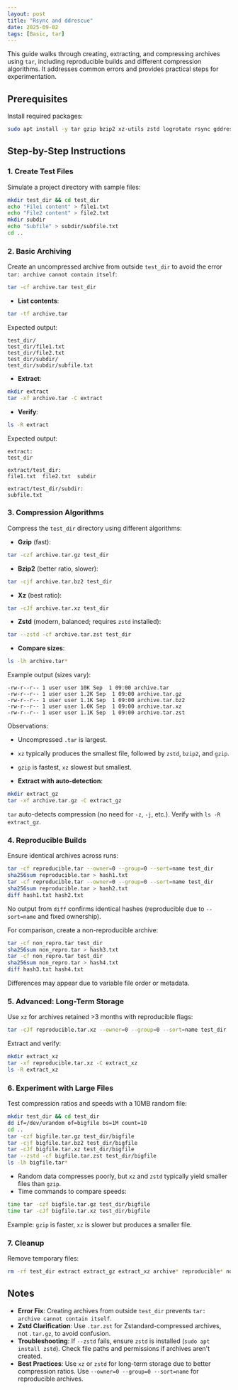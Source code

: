 ```yaml
---
layout: post
title: "Rsync and ddrescue"
date: 2025-09-02
tags: [Basic, tar]
---
```


This guide walks through creating, extracting, and compressing archives using `tar`, including reproducible builds and different compression algorithms. It addresses common errors and provides practical steps for experimentation.

## Prerequisites

Install required packages:

```bash
sudo apt install -y tar gzip bzip2 xz-utils zstd logrotate rsync gddrescue testdisk extundelete e2fsprogs xfsprogs lvm2
```

## Step-by-Step Instructions

### 1. Create Test Files

Simulate a project directory with sample files:

```bash
mkdir test_dir && cd test_dir
echo "File1 content" > file1.txt
echo "File2 content" > file2.txt
mkdir subdir
echo "Subfile" > subdir/subfile.txt
cd ..
```

### 2. Basic Archiving

Create an uncompressed archive from outside `test_dir` to avoid the error `tar: archive cannot contain itself`:

```bash
tar -cf archive.tar test_dir
```

- **List contents**:

```bash
tar -tf archive.tar
```

Expected output:

```
test_dir/
test_dir/file1.txt
test_dir/file2.txt
test_dir/subdir/
test_dir/subdir/subfile.txt
```

- **Extract**:

```bash
mkdir extract
tar -xf archive.tar -C extract
```

- **Verify**:

```bash
ls -R extract
```

Expected output:

```
extract:
test_dir

extract/test_dir:
file1.txt  file2.txt  subdir

extract/test_dir/subdir:
subfile.txt
```

### 3. Compression Algorithms

Compress the `test_dir` directory using different algorithms:

- **Gzip** (fast):

```bash
tar -czf archive.tar.gz test_dir
```

- **Bzip2** (better ratio, slower):

```bash
tar -cjf archive.tar.bz2 test_dir
```

- **Xz** (best ratio):

```bash
tar -cJf archive.tar.xz test_dir
```

- **Zstd** (modern, balanced; requires `zstd` installed):

```bash
tar --zstd -cf archive.tar.zst test_dir
```

- **Compare sizes**:

```bash
ls -lh archive.tar*
```

Example output (sizes vary):

```
-rw-r--r-- 1 user user 10K Sep  1 09:00 archive.tar
-rw-r--r-- 1 user user 1.2K Sep  1 09:00 archive.tar.gz
-rw-r--r-- 1 user user 1.1K Sep  1 09:00 archive.tar.bz2
-rw-r--r-- 1 user user 1.0K Sep  1 09:00 archive.tar.xz
-rw-r--r-- 1 user user 1.1K Sep  1 09:00 archive.tar.zst
```

Observations:

- Uncompressed `.tar` is largest.
- `xz` typically produces the smallest file, followed by `zstd`, `bzip2`, and `gzip`.
- `gzip` is fastest, `xz` slowest but smallest.

- **Extract with auto-detection**:

```bash
mkdir extract_gz
tar -xf archive.tar.gz -C extract_gz
```

`tar` auto-detects compression (no need for `-z`, `-j`, etc.). Verify with `ls -R extract_gz`.

### 4. Reproducible Builds

Ensure identical archives across runs:

```bash
tar -cf reproducible.tar --owner=0 --group=0 --sort=name test_dir
sha256sum reproducible.tar > hash1.txt
tar -cf reproducible.tar --owner=0 --group=0 --sort=name test_dir
sha256sum reproducible.tar > hash2.txt
diff hash1.txt hash2.txt
```

No output from `diff` confirms identical hashes (reproducible due to `--sort=name` and fixed ownership).

For comparison, create a non-reproducible archive:

```bash
tar -cf non_repro.tar test_dir
sha256sum non_repro.tar > hash3.txt
tar -cf non_repro.tar test_dir
sha256sum non_repro.tar > hash4.txt
diff hash3.txt hash4.txt
```

Differences may appear due to variable file order or metadata.

### 5. Advanced: Long-Term Storage

Use `xz` for archives retained >3 months with reproducible flags:

```bash
tar -cJf reproducible.tar.xz --owner=0 --group=0 --sort=name test_dir
```

Extract and verify:

```bash
mkdir extract_xz
tar -xf reproducible.tar.xz -C extract_xz
ls -R extract_xz
```

### 6. Experiment with Large Files

Test compression ratios and speeds with a 10MB random file:

```bash
mkdir test_dir && cd test_dir
dd if=/dev/urandom of=bigfile bs=1M count=10
cd ..
tar -czf bigfile.tar.gz test_dir/bigfile
tar -cjf bigfile.tar.bz2 test_dir/bigfile
tar -cJf bigfile.tar.xz test_dir/bigfile
tar --zstd -cf bigfile.tar.zst test_dir/bigfile
ls -lh bigfile.tar*
```

- Random data compresses poorly, but `xz` and `zstd` typically yield smaller files than `gzip`.
- Time commands to compare speeds:

```bash
time tar -czf bigfile.tar.gz test_dir/bigfile
time tar -cJf bigfile.tar.xz test_dir/bigfile
```

Example: `gzip` is faster, `xz` is slower but produces a smaller file.

### 7. Cleanup

Remove temporary files:

```bash
rm -rf test_dir extract extract_gz extract_xz archive* reproducible* non_repro* hash*.txt bigfile*
```

## Notes

- **Error Fix**: Creating archives from outside `test_dir` prevents `tar: archive cannot contain itself`.
- **Zstd Clarification**: Use `.tar.zst` for Zstandard-compressed archives, not `.tar.gz`, to avoid confusion.
- **Troubleshooting**: If `--zstd` fails, ensure `zstd` is installed (`sudo apt install zstd`). Check file paths and permissions if archives aren't created.
- **Best Practices**: Use `xz` or `zstd` for long-term storage due to better compression ratios. Use `--owner=0 --group=0 --sort=name` for reproducible archives.
